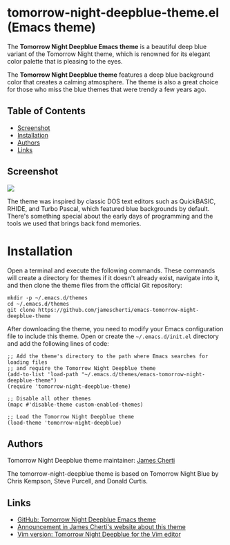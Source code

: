 # tomorrow-night-deepblue-theme.el (Emacs theme)

The **Tomorrow Night Deepblue Emacs theme** is a beautiful deep blue variant of the Tomorrow Night theme, which is renowned for its elegant color palette that is pleasing to the eyes.

The **Tomorrow Night Deepblue theme** features a deep blue background color that creates a calming atmosphere. The theme is also a great choice for those who miss the blue themes that were trendy a few years ago.

## Table of Contents

- [Screenshot](#screenshot)
- [Installation](#installation)
- [Authors](#authors)
- [Links](#links)

## Screenshot

![](https://raw.githubusercontent.com/jamescherti/emacs-tomorrow-night-deepblue-theme/master/.screenshot.png)

The theme was inspired by classic DOS text editors such as QuickBASIC, RHIDE, and Turbo Pascal, which featured blue backgrounds by default. There's something special about the early days of programming and the tools we used that brings back fond memories.

# Installation

Open a terminal and execute the following commands. These commands will create a directory for themes if it doesn't already exist, navigate into it, and then clone the theme files from the official Git repository:
```
mkdir -p ~/.emacs.d/themes
cd ~/.emacs.d/themes
git clone https://github.com/jamescherti/emacs-tomorrow-night-deepblue-theme
```

After downloading the theme, you need to modify your Emacs configuration file to include this theme. Open or create the `~/.emacs.d/init.el` directory and add the following lines of code:
```
;; Add the theme's directory to the path where Emacs searches for loading files
;; and require the Tomorrow Night Deepblue theme
(add-to-list 'load-path "~/.emacs.d/themes/emacs-tomorrow-night-deepblue-theme")
(require 'tomorrow-night-deepblue-theme)

;; Disable all other themes
(mapc #'disable-theme custom-enabled-themes)

;; Load the Tomorrow Night Deepblue theme
(load-theme 'tomorrow-night-deepblue)
```

## Authors

Tomorrow Night Deepblue theme maintainer: [James Cherti](https://www.jamescherti.com/)

The tomorrow-night-deepblue theme is based on Tomorrow Night Blue by Chris Kempson, Steve Purcell, and Donald Curtis.

## Links
- [GitHub: Tomorrow Night Deepblue Emacs theme](https://github.com/jamescherti/emacs-tomorrow-night-deepblue-theme)
- [Announcement in James Cherti's website about this theme](https://www.jamescherti.com/emacs-tomorrow-night-deepblue-theme-a-refreshing-color-scheme-with-a-deep-blue-background/)
- [Vim version: Tomorrow Night Deepblue for the Vim editor]( https://github.com/jamescherti/vim-tomorrow-night-deepblue)
